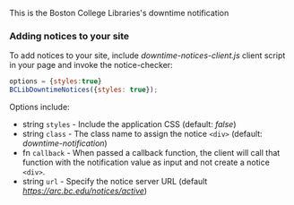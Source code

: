This is the Boston College Libraries's downtime notification 

### Adding notices to your site

To add notices to your site, include *downtime-notices-client.js* client script in your page and invoke the notice-checker:

```javascript
options = {styles:true}
BCLibDowntimeNotices({styles: true});
``` 

Options include:

* string `styles` - Include the application CSS (default: *false*)
* string `class` - The class name to assign the notice `<div>` (default: *downtime-notification*)
* fn `callback` - When passed a callback function, the client will call that function with the notification value as input and not create a notice `<div>`.
* string `url` - Specify the notice server URL (default *https://arc.bc.edu/notices/active*)